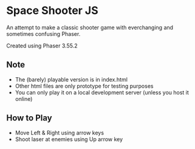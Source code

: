 # Space Shooter JS

An attempt to make a classic shooter game with everchanging and sometimes confusing Phaser.

Created using Phaser 3.55.2

## Note
- The (barely) playable version is in index.html
- Other html files are only prototype for testing purposes
- You can only play it on a local development server (unless you host it online)

## How to Play
- Move Left & Right using arrow keys
- Shoot laser at enemies using Up arrow key
